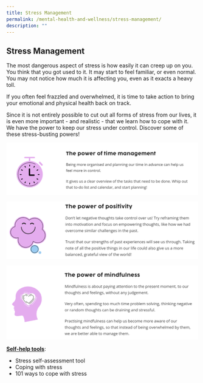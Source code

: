 ```yaml
---
title: Stress Management
permalink: /mental-health-and-wellness/stress-management/
description: ""
---
```

## Stress Management
The most dangerous aspect of stress is how easily it can creep up on you. You think that you got used to it. It may start to feel familiar, or even normal. You may not notice how much it is affecting you, even as it exacts a heavy toll.

If you often feel frazzled and overwhelmed, it is time to take action to bring your emotional and physical health back on track.

Since it is not entirely possible to cut out all forms of stress from our lives, it is even more important - and realistic - that we learn how to cope with it. We have the power to keep our stress under control. Discover some of these stress-busting powers!

![](/images/Well%20Being%20Guide/Mental%20Health%20and%20Wellness/mental_health_1.png)

![](/images/Well%20Being%20Guide/Mental%20Health%20and%20Wellness/mental_health_2.png)

![](/images/Well%20Being%20Guide/Mental%20Health%20and%20Wellness/mental_health_3.png)

**<u>Self-help tools</u>**:<br>
* Stress self-assessment tool
* Coping with stress
* 101 ways to cope with stress
